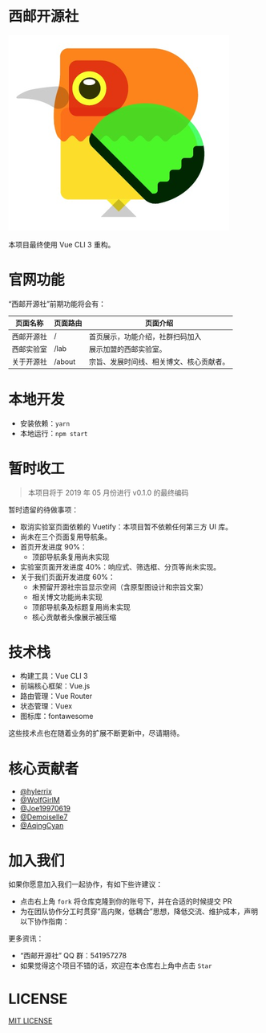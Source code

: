 # 西邮开源社

![](./assets/earlyBirds.jpg)

本项目最终使用 Vue CLI 3 重构。

# 官网功能

“西邮开源社”前期功能将会有：

|页面名称|页面路由|页面介绍|
|-|-|-|
|西邮开源社|/|首页展示，功能介绍，社群扫码加入|
|西邮实验室|/lab|展示加盟的西邮实验室。|
|关于开源社|/about|宗旨、发展时间线、相关博文、核心贡献者。|

# 本地开发

* 安装依赖：```yarn```
* 本地运行：```npm start```

# 暂时收工

> 本项目将于 2019 年 05 月份进行 v0.1.0 的最终编码

暂时遗留的待做事项：

* 取消实验室页面依赖的 Vuetify：本项目暂不依赖任何第三方 UI 库。
* 尚未在三个页面复用导航条。
* 首页开发进度 90%：
  * 顶部导航条复用尚未实现
* 实验室页面开发进度 40%：响应式、筛选框、分页等尚未实现。
* 关于我们页面开发进度 60%：
  * 未预留开源社宗旨显示空间（含原型图设计和宗旨文案）
  * 相关博文功能尚未实现
  * 顶部导航条及标题复用尚未实现
  * 核心贡献者头像展示被压缩

# 技术栈

* 构建工具：Vue CLI 3
* 前端核心框架：Vue.js
* 路由管理：Vue Router
* 状态管理：Vuex
* 图标库：fontawesome

这些技术点也在随着业务的扩展不断更新中，尽请期待。

# 核心贡献者

* [@hylerrix](https://github.com/hylerrix)
* [@WolfGirlM](https://github.com/WolfGirlM)
* [@Joe19970619](https://github.com/Joe19970619)
* [@Demoiselle7](https://github.com/Demoiselle7)
* [@AqingCyan](https://github.com/AqingCyan)

# 加入我们

如果你愿意加入我们一起协作，有如下些许建议：

* 点击右上角 ```fork``` 将仓库克隆到你的账号下，并在合适的时候提交 PR
* 为在团队协作分工时贯穿”高内聚，低耦合”思想，降低交流、维护成本，声明以下协作指南：

更多资讯：

* “西邮开源社” QQ 群：541957278
* 如果觉得这个项目不错的话，欢迎在本仓库右上角中点击 ```Star```

# LICENSE

[MIT LICENSE](./LICENSE)
